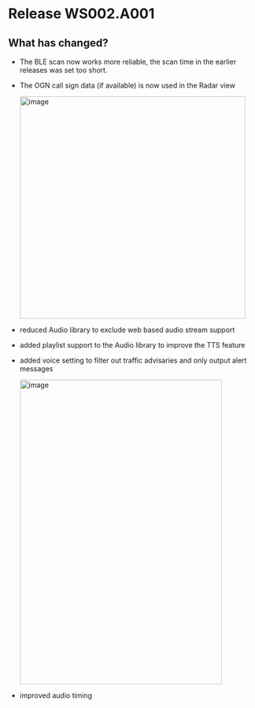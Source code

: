 # Release WS002.A001

## What has changed?

- The BLE scan now works more reliable, the scan time in the earlier releases was set too short.

- The OGN call sign data (if available) is now used in the Radar view
  
  <img width="458" height="451" alt="image" src="https://github.com/user-attachments/assets/b7253055-d9d1-4cb2-aa1d-fe98249918c0" />

- reduced Audio library to exclude web based audio stream support

- added playlist support to the Audio library to improve the TTS feature
  
- added voice setting to filter out traffic advisaries and only output alert messages

  <img width="410" height="618" alt="image" src="https://github.com/user-attachments/assets/25186961-42ec-4bd5-b220-f0be9f929bc7" />

- improved audio timing
